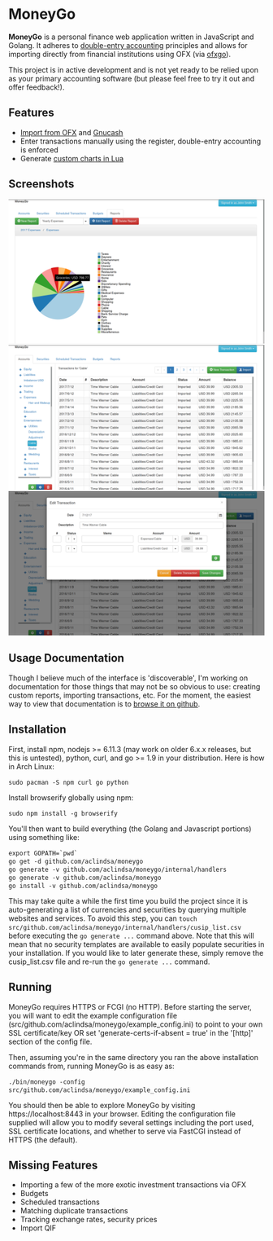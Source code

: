 # MoneyGo

**MoneyGo** is a personal finance web application written in JavaScript and
Golang. It adheres to [double-entry
accounting](https://en.wikipedia.org/wiki/Double-entry_bookkeeping_system)
principles and allows for importing directly from financial institutions using
OFX (via [ofxgo](https://github.com/aclindsa/ofxgo)).

This project is in active development and is not yet ready to be relied upon as
your primary accounting software (but please feel free to try it out and offer
feedback!).

## Features

* [Import from OFX](./docs/ofx_imports.md) and
  [Gnucash](http://www.gnucash.org/)
* Enter transactions manually using the register, double-entry accounting is
  enforced
* Generate [custom charts in Lua](./docs/lua_reports.md)

## Screenshots

![Yearly Expense Report](./screenshots/yearly_expenses.png)
![Transaction Register](./screenshots/transaction_register.png)
![Transaction Editing](./screenshots/editing_transaction.png)

## Usage Documentation

Though I believe much of the interface is 'discoverable', I'm working on
documentation for those things that may not be so obvious to use: creating
custom reports, importing transactions, etc. For the moment, the easiest way to
view that documentation is to [browse it on github](./docs/index.md).

## Installation

First, install npm, nodejs >= 6.11.3 (may work on older 6.x.x releases, but this
is untested), python, curl, and go >= 1.9 in your distribution. Here is how in
Arch Linux:

	sudo pacman -S npm curl go python

Install browserify globally using npm:

	sudo npm install -g browserify

You'll then want to build everything (the Golang and Javascript portions) using
something like:

	export GOPATH=`pwd`
	go get -d github.com/aclindsa/moneygo
	go generate -v github.com/aclindsa/moneygo/internal/handlers
	go generate -v github.com/aclindsa/moneygo
	go install -v github.com/aclindsa/moneygo

This may take quite a while the first time you build the project since it is
auto-generating a list of currencies and securities by querying multiple
websites and services. To avoid this step, you can `touch
src/github.com/aclindsa/moneygo/internal/handlers/cusip_list.csv` before
executing the `go generate ...` command above. Note that this will mean that no
security templates are available to easily populate securities in your
installation. If you would like to later generate these, simply remove the
cusip_list.csv file and re-run the `go generate ...` command.

## Running

MoneyGo requires HTTPS or FCGI (no HTTP). Before starting the server, you will
want to edit the example configuration file
(src/github.com/aclindsa/moneygo/example_config.ini) to point to your own SSL
certificate/key OR set 'generate-certs-if-absent = true' in the '[http]' section
of the config file.

Then, assuming you're in the same directory you ran the above installation
commands from, running MoneyGo is as easy as:

	./bin/moneygo -config src/github.com/aclindsa/moneygo/example_config.ini

You should then be able to explore MoneyGo by visiting https://localhost:8443 in
your browser. Editing the configuration file supplied will allow you to modify
several settings including the port used, SSL certificate locations, and whether
to serve via FastCGI instead of HTTPS (the default).

## Missing Features

* Importing a few of the more exotic investment transactions via OFX
* Budgets
* Scheduled transactions
* Matching duplicate transactions
* Tracking exchange rates, security prices
* Import QIF
